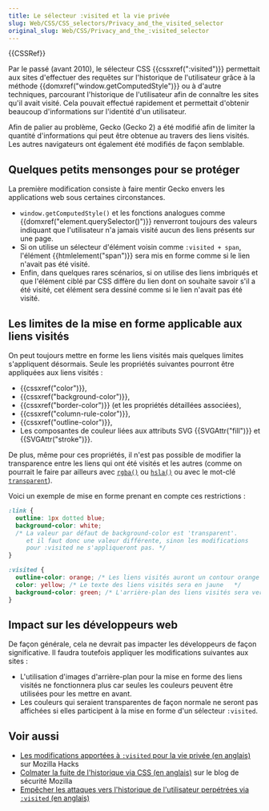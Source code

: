```yaml
---
title: Le sélecteur :visited et la vie privée
slug: Web/CSS/CSS_selectors/Privacy_and_the_visited_selector
original_slug: Web/CSS/Privacy_and_the_:visited_selector
---
```


{{CSSRef}}

Par le passé (avant 2010), le sélecteur CSS {{cssxref(":visited")}} permettait aux sites d'effectuer des requêtes sur l'historique de l'utilisateur grâce à la méthode {{domxref("window.getComputedStyle")}} ou à d'autre techniques, parcourant l'historique de l'utilisateur afin de connaître les sites qu'il avait visité. Cela pouvait effectué rapidement et permettait d'obtenir beaucoup d'informations sur l'identité d'un utilisateur.

Afin de palier au problème, Gecko (Gecko 2) a été modifié afin de limiter la quantité d'informations qui peut être obtenue au travers des liens visités. Les autres navigateurs ont également été modifiés de façon semblable.

## Quelques petits mensonges pour se protéger

La première modification consiste à faire mentir Gecko envers les applications web sous certaines circonstances.

- `window.getComputedStyle()` et les fonctions analogues comme {{domxref("element.querySelector()")}} renverront toujours des valeurs indiquant que l'utilisateur n'a jamais visité aucun des liens présents sur une page.
- Si on utilise un sélecteur d'élément voisin comme `:visited + span`, l'élément {{htmlelement("span")}} sera mis en forme comme si le lien n'avait pas été visité.
- Enfin, dans quelques rares scénarios, si on utilise des liens imbriqués et que l'élément ciblé par CSS diffère du lien dont on souhaite savoir s'il a été visité, cet élément sera dessiné comme si le lien n'avait pas été visité.

## Les limites de la mise en forme applicable aux liens visités

On peut toujours mettre en forme les liens visités mais quelques limites s'appliquent désormais. Seule les propriétés suivantes pourront être appliquées aux liens visités :

- {{cssxref("color")}},
- {{cssxref("background-color")}},
- {{cssxref("border-color")}} (et les propriétés détaillées associées),
- {{cssxref("column-rule-color")}},
- {{cssxref("outline-color")}},
- Les composantes de couleur liées aux attributs SVG {{SVGAttr("fill")}} et {{SVGAttr("stroke")}}.

De plus, même pour ces propriétés, il n'est pas possible de modifier la transparence entre les liens qui ont été visités et les autres (comme on pourrait le faire par ailleurs avec [`rgba()`](</fr/docs/Web/CSS/color_value#rgb()_et_rgba()>) ou [`hsla()`](</fr/docs/Web/CSS/color_value#hsl()_et_hsla()>) ou avec le mot-clé [`transparent`](/fr/docs/Web/CSS/color_value#le_mot-clé_transparent)).

Voici un exemple de mise en forme prenant en compte ces restrictions :

```css
:link {
  outline: 1px dotted blue;
  background-color: white;
  /* La valeur par défaut de background-color est 'transparent'.
     et il faut donc une valeur différente, sinon les modifications
     pour :visited ne s'appliqueront pas. */
}

:visited {
  outline-color: orange; /* Les liens visités auront un contour orange */
  color: yellow; /* Le texte des liens visités sera en jaune   */
  background-color: green; /* L'arrière-plan des liens visités sera vert */
}
```

## Impact sur les développeurs web

De façon générale, cela ne devrait pas impacter les développeurs de façon significative. Il faudra toutefois appliquer les modifications suivantes aux sites :

- L'utilisation d'images d'arrière-plan pour la mise en forme des liens visités ne fonctionnera plus car seules les couleurs peuvent être utilisées pour les mettre en avant.
- Les couleurs qui seraient transparentes de façon normale ne seront pas affichées si elles participent à la mise en forme d'un sélecteur `:visited`.

## Voir aussi

- [Les modifications apportées à `:visited` pour la vie privée (en anglais)](https://hacks.mozilla.org/2010/03/privacy-related-changes-coming-to-css-vistited/) sur Mozilla Hacks
- [Colmater la fuite de l'historique via CSS (en anglais)](https://blog.mozilla.com/security/2010/03/31/plugging-the-css-history-leak/) sur le blog de sécurité Mozilla
- [Empêcher les attaques vers l'historique de l'utilisateur perpétrées via `:visited` (en anglais)](https://dbaron.org/mozilla/visited-privacy)
